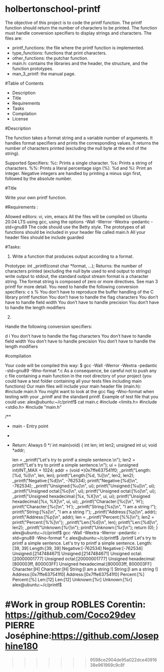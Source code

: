 # holbertonschool-printf

The objective of this project is to code the printf function. The printf function should return the number of characters to be printed.
The function must handle conversion specifiers to display strings and characters.
The files are:

- printf_functions: the file where the printf function is implemented.
- type_functions: functions that print characters.
- other_functions: the putchar function.
- main.h: contains the libraries and the header, the structure, and the function prototypes.
- man_3_printf: the manual page.

#Table of Contents

- Description
- Title
- Requirements
- Tasks
- Compilation
- License

#Description

The function takes a format string and a variable number of arguments. It handles format specifiers and prints the corresponding values.
It returns the number of characters printed (excluding the null byte at the end of the string).

Supported Specifiers:
%c: Prints a single character.
%s: Prints a string of characters.
%%: Prints a literal percentage sign (%).
%d and %i: Print an integer. Negative integers are handled by printing a minus sign first, followed by the absolute number.

#Title 

Write your own printf function.

#Requirements : 

Allowed editors: vi, vim, emacs
All the files will be compiled on Ubuntu 20.04 LTS using gcc, using the options -Wall -Werror -Wextra -pedantic -std=gnu89
The code should use the Betty style. 
The prototypes of all functions should be included in your header file called main.h
All your header files should be include guarded


#Tasks: 

1. Write a function that produces output according to a format.

Prototype: int _printf(const char *format, ...);
Returns: the number of characters printed (excluding the null byte used to end output to strings)
write output to stdout, the standard output stream
format is a character string. The format string is composed of zero or more directives. See man 3 printf for more detail. You need to handle the following conversion specifiers:
c
s
%
You don’t have to reproduce the buffer handling of the C library printf function
You don’t have to handle the flag characters
You don’t have to handle field width
You don’t have to handle precision
You don’t have to handle the length modifiers

2.
Handle the following conversion specifiers:

d
i
You don’t have to handle the flag characters
You don’t have to handle field width
You don’t have to handle precision
You don’t have to handle the length modifiers

#compilation 

Your code will be compiled this way:
$ gcc -Wall -Werror -Wextra -pedantic -std=gnu89 -Wno-format *.c
As a consequence, be careful not to push any c file containing a main function in the root directory of your project (you could have a test folder containing all your tests files including main functions)
Our main files will include your main header file (main.h): #include main.h
You might want to look at the gcc flag -Wno-format when testing with your _printf and the standard printf. Example of test file that you could use:
alex@ubuntu:~/c/printf$ cat main.c 
#include <limits.h>
#include <stdio.h>
#include "main.h"

/**
 * main - Entry point
 *
 * Return: Always 0
 */
int main(void)
{
    int len;
    int len2;
    unsigned int ui;
    void *addr;

    len = _printf("Let's try to printf a simple sentence.\n");
    len2 = printf("Let's try to printf a simple sentence.\n");
    ui = (unsigned int)INT_MAX + 1024;
    addr = (void *)0x7ffe637541f0;
    _printf("Length:[%d, %i]\n", len, len);
    printf("Length:[%d, %i]\n", len2, len2);
    _printf("Negative:[%d]\n", -762534);
    printf("Negative:[%d]\n", -762534);
    _printf("Unsigned:[%u]\n", ui);
    printf("Unsigned:[%u]\n", ui);
    _printf("Unsigned octal:[%o]\n", ui);
    printf("Unsigned octal:[%o]\n", ui);
    _printf("Unsigned hexadecimal:[%x, %X]\n", ui, ui);
    printf("Unsigned hexadecimal:[%x, %X]\n", ui, ui);
    _printf("Character:[%c]\n", 'H');
    printf("Character:[%c]\n", 'H');
    _printf("String:[%s]\n", "I am a string !");
    printf("String:[%s]\n", "I am a string !");
    _printf("Address:[%p]\n", addr);
    printf("Address:[%p]\n", addr);
    len = _printf("Percent:[%%]\n");
    len2 = printf("Percent:[%%]\n");
    _printf("Len:[%d]\n", len);
    printf("Len:[%d]\n", len2);
    _printf("Unknown:[%r]\n");
    printf("Unknown:[%r]\n");
    return (0);
}
alex@ubuntu:~/c/printf$ gcc -Wall -Wextra -Werror -pedantic -std=gnu89 -Wno-format *.c
alex@ubuntu:~/c/printf$ ./printf
Let's try to printf a simple sentence.
Let's try to printf a simple sentence.
Length:[39, 39]
Length:[39, 39]
Negative:[-762534]
Negative:[-762534]
Unsigned:[2147484671]
Unsigned:[2147484671]
Unsigned octal:[20000001777]
Unsigned octal:[20000001777]
Unsigned hexadecimal:[800003ff, 800003FF]
Unsigned hexadecimal:[800003ff, 800003FF]
Character:[H]
Character:[H]
String:[I am a string !]
String:[I am a string !]
Address:[0x7ffe637541f0]
Address:[0x7ffe637541f0]
Percent:[%]
Percent:[%]
Len:[12]
Len:[12]
Unknown:[%r]
Unknown:[%r]
alex@ubuntu:~/c/printf$

#Work in group 
ROBLES Corentin: https://github.com/Coco29dev
PIERRE Joséphine:https://github.com/Josephine180
=======
>>>>>>> 9598ce2904de95a022dce4091638e961969c9c8f
